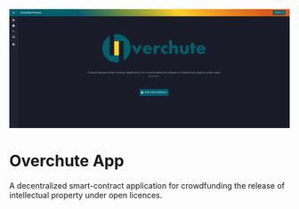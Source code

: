 <img src="https://github.com/Overchute/overchute-app/blob/main/frontend/assets/overchute-app-shot.png" />

# Overchute App

A decentralized smart-contract application for crowdfunding the release of intellectual property under open licences.